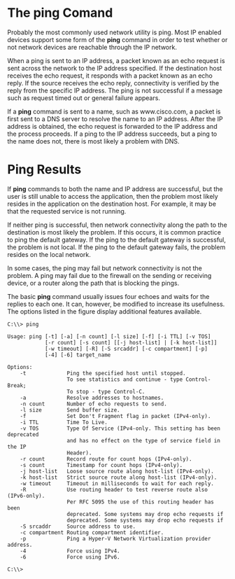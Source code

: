 # The ping Comand

Probably the most commonly used network utility is ping. Most IP enabled devices support some form of the **ping** command in order to test whether or not network devices are reachable through the IP network.

When a ping is sent to an IP address, a packet known as an echo request is sent across the network to the IP address specified. If the destination host receives the echo request, it responds with a packet known as an echo reply. If the source receives the echo reply, connectivity is verified by the reply from the specific IP address. The ping is not successful if a message such as request timed out or general failure appears.

If a **ping** command is sent to a name, such as ww​w.cisco.com, a packet is first sent to a DNS server to resolve the name to an IP address. After the IP address is obtained, the echo request is forwarded to the IP address and the process proceeds. If a ping to the IP address succeeds, but a ping to the name does not, there is most likely a problem with DNS.

# Ping Results

If **ping** commands to both the name and IP address are successful, but the user is still unable to access the application, then the problem most likely resides in the application on the destination host. For example, it may be that the requested service is not running.

If neither ping is successful, then network connectivity along the path to the destination is most likely the problem. If this occurs, it is common practice to ping the default gateway. If the ping to the default gateway is successful, the problem is not local. If the ping to the default gateway fails, the problem resides on the local network.

In some cases, the ping may fail but network connectivity is not the problem. A ping may fail due to the firewall on the sending or receiving device, or a router along the path that is blocking the pings.

The basic **ping** command usually issues four echoes and waits for the replies to each one. It can, however, be modified to increase its usefulness. The options listed in the figure display additional features available.

```
C:\\> ping

Usage: ping [-t] [-a] [-n count] [-l size] [-f] [-i TTL] [-v TOS]
            [-r count] [-s count] [[-j host-list] | [-k host-list]]
            [-w timeout] [-R] [-S srcaddr] [-c compartment] [-p]
            [-4] [-6] target_name

Options:
    -t             Ping the specified host until stopped.
                   To see statistics and continue - type Control-Break;
                   To stop - type Control-C.
    -a             Resolve addresses to hostnames.
    -n count       Number of echo requests to send.
    -l size        Send buffer size.
    -f             Set Don't Fragment flag in packet (IPv4-only).
    -i TTL         Time To Live.
    -v TOS         Type Of Service (IPv4-only. This setting has been deprecated
                   and has no effect on the type of service field in the IP
                   Header).
    -r count       Record route for count hops (IPv4-only).
    -s count       Timestamp for count hops (IPv4-only).
    -j host-list   Loose source route along host-list (IPv4-only).
    -k host-list   Strict source route along host-list (IPv4-only).
    -w timeout     Timeout in milliseconds to wait for each reply.
    -R             Use routing header to test reverse route also (IPv6-only).
                   Per RFC 5095 the use of this routing header has been
                   deprecated. Some systems may drop echo requests if
                   deprecated. Some systems may drop echo requests if
    -S srcaddr     Source address to use.
    -c compartment Routing compartment identifier.
    -p             Ping a Hyper-V Network Virtualization provider address.
    -4             Force using IPv4.
    -6             Force using IPv6.

C:\\>
```

